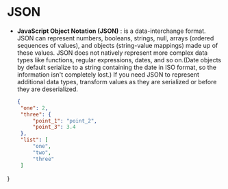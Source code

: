 # JSON
 - **JavaScript Object Notation (JSON)** : is a data-interchange format. JSON can represent numbers, booleans, strings, null, arrays (ordered sequences of values), and objects (string-value mappings) made up of these values. JSON does not natively represent more complex data types like functions, regular expressions, dates, and so on.(Date objects by default serialize to a string containing the date in ISO format, so the information isn't completely lost.) If you need JSON to represent additional data types, transform values as they are serialized or before they are deserialized.
  
   ```json 
   {
    "one": 2,
    "three": {
        "point_1": "point_2",
        "point_3": 3.4
    },
    "list": [
        "one",
        "two",
        "three"
    ]
}
  ```